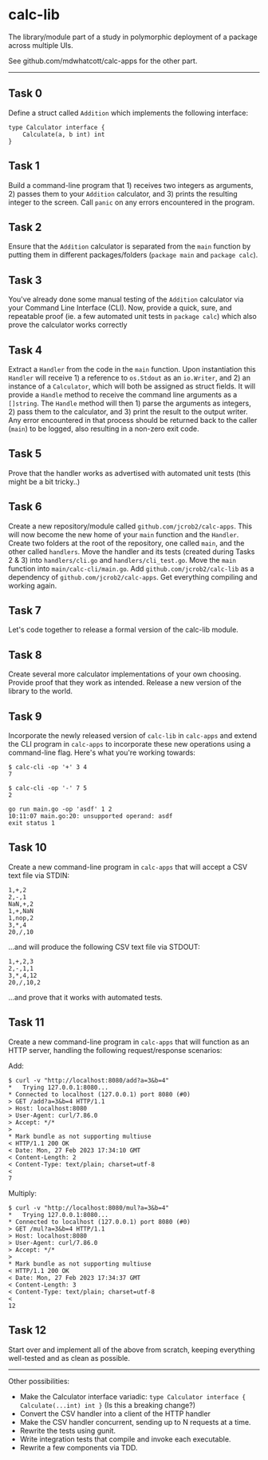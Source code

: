 # calc-lib

The library/module part of a study in polymorphic deployment of a package across multiple UIs.

See github.com/mdwhatcott/calc-apps for the other part.

-----

## Task 0

Define a struct called `Addition` which implements the following interface: 

```
type Calculator interface { 
    Calculate(a, b int) int
}
```

## Task 1

Build a command-line program that 1) receives two integers as arguments, 2) passes them to your `Addition` calculator, and 3) prints the resulting integer to the screen. Call `panic` on any errors encountered in the program.

## Task 2

Ensure that the `Addition` calculator is separated from the `main` function by putting them in different packages/folders (`package main` and `package calc`).

## Task 3

You've already done some manual testing of the `Addition` calculator via your Command Line Interface (CLI). Now, provide a quick, sure, and repeatable proof (ie. a few automated unit tests in `package calc`) which also prove the calculator works correctly

## Task 4

Extract a `Handler` from the code in the `main` function. Upon instantiation this `Handler` will receive 1) a reference to `os.Stdout` as an `io.Writer`, and 2) an instance of a `Calculator`, which will both be assigned as struct fields. It will provide a `Handle` method to receive the command line arguments as a `[]string`. The `Handle` method will then 1) parse the arguments as integers, 2) pass them to the calculator, and 3) print the result to the output writer. Any error encountered in that process should be returned back to the caller (`main`) to be logged, also resulting in a non-zero exit code.

## Task 5

Prove that the handler works as advertised with automated unit tests (this might be a bit tricky..)

## Task 6

Create a new repository/module called `github.com/jcrob2/calc-apps`. This will now become the new home of your `main` function and the `Handler`. Create two folders at the root of the repository, one called `main`, and the other called `handlers`. Move the handler and its tests (created during Tasks 2 & 3) into `handlers/cli.go` and `handlers/cli_test.go`. Move the `main` function into `main/calc-cli/main.go`. Add `github.com/jcrob2/calc-lib` as a dependency of `github.com/jcrob2/calc-apps`. Get everything compiling and working again.

## Task 7

Let's code together to release a formal version of the calc-lib module.

## Task 8

Create several more calculator implementations of your own choosing. Provide proof that they work as intended. Release a new version of the library to the world.

## Task 9

Incorporate the newly released version of `calc-lib` in `calc-apps` and extend the CLI program in `calc-apps` to incorporate these new operations using a command-line flag. Here's what you're working towards:

```
$ calc-cli -op '+' 3 4
7

$ calc-cli -op '-' 7 5
2

go run main.go -op 'asdf' 1 2
10:11:07 main.go:20: unsupported operand: asdf
exit status 1
```

## Task 10

Create a new command-line program in `calc-apps` that will accept a CSV text file via STDIN:

```
1,+,2
2,-,1
NaN,+,2
1,+,NaN
1,nop,2
3,*,4
20,/,10
```

...and will produce the following CSV text file via STDOUT:

```
1,+,2,3
2,-,1,1
3,*,4,12
20,/,10,2

```

...and prove that it works with automated tests.

## Task 11

Create a new command-line program in `calc-apps` that will function as an HTTP server, handling the following request/response scenarios:

Add:

```
$ curl -v "http://localhost:8080/add?a=3&b=4"
*   Trying 127.0.0.1:8080...
* Connected to localhost (127.0.0.1) port 8080 (#0)
> GET /add?a=3&b=4 HTTP/1.1
> Host: localhost:8080
> User-Agent: curl/7.86.0
> Accept: */*
> 
* Mark bundle as not supporting multiuse
< HTTP/1.1 200 OK
< Date: Mon, 27 Feb 2023 17:34:10 GMT
< Content-Length: 2
< Content-Type: text/plain; charset=utf-8
< 
7
```

Multiply:
```
$ curl -v "http://localhost:8080/mul?a=3&b=4"
*   Trying 127.0.0.1:8080...
* Connected to localhost (127.0.0.1) port 8080 (#0)
> GET /mul?a=3&b=4 HTTP/1.1
> Host: localhost:8080
> User-Agent: curl/7.86.0
> Accept: */*
> 
* Mark bundle as not supporting multiuse
< HTTP/1.1 200 OK
< Date: Mon, 27 Feb 2023 17:34:37 GMT
< Content-Length: 3
< Content-Type: text/plain; charset=utf-8
< 
12
```

## Task 12

Start over and implement all of the above from scratch, keeping everything well-tested and as clean as possible.


---

Other possibilities:

- Make the Calculator interface variadic: `type Calculator interface { Calculate(...int) int }` (Is this a breaking change?)
- Convert the CSV handler into a client of the HTTP handler
- Make the CSV handler concurrent, sending up to N requests at a time.
- Rewrite the tests using gunit.
- Write integration tests that compile and invoke each executable.
- Rewrite a few components via TDD.